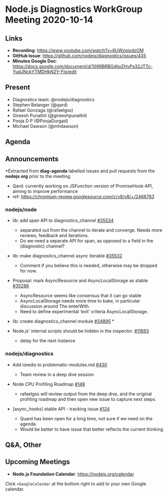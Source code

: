 # Node.js  Diagnostics WorkGroup Meeting 2020-10-14

## Links

* **Recording**: https://www.youtube.com/watch?v=6UWzpixdzOM
* **GitHub Issue**: https://github.com/nodejs/diagnostics/issues/435
* **Minutes Google Doc**: https://docs.google.com/document/d/1099BRBGdljoZHvPs32JTTc-YudJNckYTMDHkN2Y-FIo/edit

## Present

* Diagnostics team: @nodejs/diagnostics
* Stephen Belanger (@qard)
* Rafael Gonzaga (@rafaelgss)
* Gireesh Punathil (@gireeshpunathil)
* Pooja D P (@PoojaDurgad)
* Michael Dawson (@mhdawson)

## Agenda

## Announcements

*Extracted from **diag-agenda** labelled issues and pull requests from the **nodejs org** prior to the meeting.
  * Qard: currently working on JSFunction version of PromiseHook API, aiming to improve performance
  * ref: https://chromium-review.googlesource.com/c/v8/v8/+/2466783

### nodejs/node

* lib: add span API to diagnostics_channel [#35534](https://github.com/nodejs/node/pull/35534)
  * separated out from the channel to iterate and converge. Needs more reviews, feedback
    and iterations.
  * Do we need a separate API for span, as opposed to a field in the (diagnostic) channel?

* lib: make diagnostics_channel async iterable  [#35532](https://github.com/nodejs/node/pull/35532)
  * Comment if you believe this is needed, otherwise may be dropped for now.

* Proposal: mark AsyncResource and AsyncLocalStorage as stable [#35286](https://github.com/nodejs/node/issues/35286)
  * AsyncResource seems like consensus that it can go stable
  * AsyncLocalStorage needs more time to bake, in particular discussion around
    The enterWith.
  * Need to define experimental ‘exit’ criteria AsyncLocalStorage.

* lib: create diagnostics_channel module [#34895](https://github.com/nodejs/node/pull/34895)
  *

* Node.js' internal scripts should be hidden in the inspector. [#11893](https://github.com/nodejs/node/issues/11893)
  * delay for the next instance

### nodejs/diagnostics

* Add ioredis to problematic-modules.md [#430](https://github.com/nodejs/diagnostics/pull/430)
  * Team review in a deep dive session
* Node CPU Profiling Roadmap [#148](https://github.com/nodejs/diagnostics/issues/148)
  * rafaelgss will review output from the deep dive, and the original profiling roadmap and then
    open new issue to capture next steps.

* \[async_hooks\] stable API - tracking issue [#124](https://github.com/nodejs/diagnostics/issues/124)
  * Quard has been open for a long time, not sure if we need on the agenda.
  * Would be better to have issue that better reflects the current thinking

## Q&A, Other

## Upcoming Meetings

* **Node.js Foundation Calendar**: https://nodejs.org/calendar

Click `+GoogleCalendar` at the bottom right to add to your own Google calendar.
